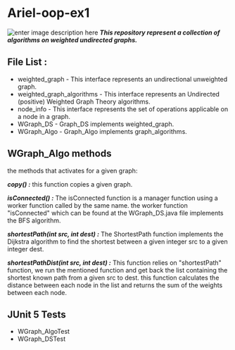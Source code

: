 # Ariel-oop-ex1
![enter image description here](https://www.researchgate.net/profile/Jun_Luo4/publication/224611870/figure/fig1/AS:668974324920326@1536507316167/Network-graph-model-The-WSN-has-300-nodes-black-points-and-10-sinks-white-points.png)
***This repository represent a collection of algorithms on weighted undirected graphs.***
## **File List :**

 - weighted_graph - This interface represents an undirectional unweighted graph.
 - weighted_graph_algorithms - This interface represents an Undirected (positive) Weighted Graph Theory    algorithms.
 - node_info - This interface represents the set of operations applicable on a node in a graph.
 - WGraph_DS - Graph_DS implements weighted_graph.
 - WGraph_Algo - Graph_Algo implements graph_algorithms.

## WGraph_Algo methods
the methods that activates for a given graph:

***copy() :***
this function copies a given graph.

***isConnected() :*** 
The isConnected function is a manager function using a worker function called by the same name.
the worker function "isConnected" which can be found at the WGraph_DS.java file implements the BFS algorithm.

***shortestPath(int src, int dest) :***
The ShortestPath function implements the Dijkstra algorithm to find the shortest between a given integer src
to a given integer dest.

***shortestPathDist(int src, int dest) :***
This function relies on "shortestPath" function, we run the mentioned function and get back the list containing the shortest known path from a given src to dest. 
this function calculates the distance between each node in the list and returns the sum of the weights between each node.

## JUnit 5 Tests
-   WGraph_AlgoTest
-   WGraph_DSTest
